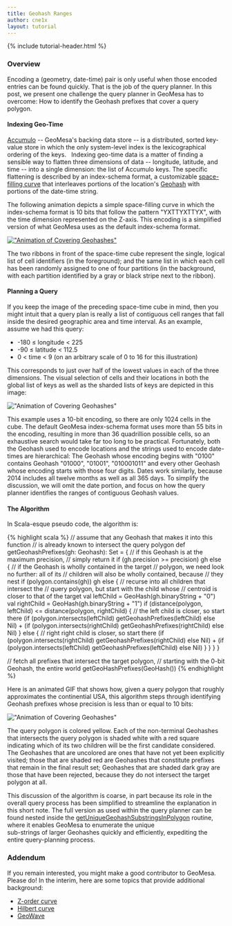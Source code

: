 ```yaml
---
title: Geohash Ranges
author: cne1x
layout: tutorial
---
```


{% include tutorial-header.html %}

### Overview

Encoding a (geometry, date-time) pair is only useful when those
encoded entries can be found quickly.  That is the job of the query
planner.  In this post, we present one challenge the query planner
in GeoMesa has to overcome:  How to identify the Geohash prefixes that
cover a query polygon.
<!--more-->
#### Indexing Geo-Time

[Accumulo](http://accumulo.apache.org) -- GeoMesa's backing data store -- is a distributed,
sorted key-value store in which the only system-level index is the lexicographical ordering of the keys.  
Indexing geo-time data is a matter of finding a sensible way to flatten three dimensions
of data -- longitude, latitude, and time -- into a single dimension: the list of Accumulo keys.
The specific flattening is described by an index-schema format, a customizable 
[space-filling curve](http://en.wikipedia.org/wiki/Space-filling_curve)
that interleaves portions of the location's [Geohash](http://geohash.org)
with portions of the date-time string.  

The following animation depicts a simple space-filling curve in which the 
index-schema format is 10 bits that follow the pattern "YXTTYXTTYX", with the time
dimension represented on the Z-axis.  This encoding is a simplified version of
what GeoMesa uses as the default index-schema format.
 
[!["Animation of Covering Geohashes"](/img/tutorials/2014-08-05-geohash-substrings/sel-XXYYTT-11.png)](/img/tutorials/2014-08-05-geohash-substrings/progression.ogv)

The two ribbons in front of the space-time cube represent the single, logical list of cell
identifiers (in the foreground); and the same list in which each cell has been randomly 
assigned to one of four partitions (in the background, with each partition identified by a
gray or black stripe next to the ribbon).

#### Planning a Query

If you keep the image of the preceding space-time cube in mind, then you
might intuit that a query plan is really a list of contiguous cell ranges
that fall inside the desired geographic area and time interval.  As an
example, assume we had this query:

<ul>
  <li>-180 &le; longitude &lt; 225</li>
  <li>-90 &le; latitude &lt; 112.5</li>
  <li>0 &lt; time &lt; 9 (on an arbitrary scale of 0 to 16 for this illustration)</li>
</ul>

This corresponds to just over half of the lowest values in each of the 
three dimensions.  The visual selection of cells and their locations 
in both the global list of keys as well as the sharded lists of keys 
are depicted in this image: 

!["Animation of Covering Geohashes"](/img/tutorials/2014-08-05-geohash-substrings/sel-x4y4t8-11.png)

This example uses a 10-bit encoding, so there are only 1024 cells in the cube.
The default GeoMesa index-schema format uses more than 55 bits in the encoding,
resulting in more than 36 quadrillion possible cells, so an exhaustive search
would take far too long to be practical.  Fortunately, both the Geohash used 
to encode locations and the strings used to encode date-times are hierarchical:
The Geohash whose encoding begins with "0100" contains Geohash "01000", "01001",
"010001011" and every other Geohash whose encoding starts with those four 
digits.  Dates work similarly, because 2014 includes all twelve months as well
as all 365 days.  To simplify the discussion, we will omit the date portion, and
focus on how the query planner identifies the ranges of contiguous Geohash
values.

#### The Algorithm

In Scala-esque pseudo code, the algorithm is:

{% highlight scala %}
// assume that any Geohash that makes it into this function
// is already known to intersect the query polygon
def getGeohashPrefixes(gh: Geohash): Set = {
  // if this Geohash is at the maximum precision,
  // simply return it
  if (gh.precision >= precision) gh
  else {
    // if the Geohash is wholly contained in the target
    // polygon, we need look no further:  all of its 
    // children will also be wholly contained, because
    // they nest
    if (polygon.contains(gh)) gh
    else {
      // recurse into all children that intersect the
      // query polygon, but start with the child whose
      // centroid is closer to that of the target
      val leftChild = GeoHash(gh.binaryString + "0")
      val rightChild = GeoHash(gh.binaryString + "1")
      if (distance(polygon, leftChild) <= distance(polygon, rightChild) {
        // the left child is closer, so start there
        (if (polygon.intersects(leftChild) getGeohashPrefixes(leftChild) else Nil) +
        (if (polygon.intersects(rightChild) getGeohashPrefixes(rightChild) else Nil)
      } else {
        // right right child is closer, so start there
        (if (polygon.intersects(rightChild) getGeohashPrefixes(rightChild) else Nil) +
        (if (polygon.intersects(leftChild) getGeohashPrefixes(leftChild) else Nil)
      }
    }
  }
}

// fetch all prefixes that intersect the target polygon,
// starting with the 0-bit Geohash, the entire world
getGeoHashPrefixes(GeoHash())
{% endhighlight %}

Here is an animated GIF that shows how, given a query polygon that roughly
approximates the continential USA, this algorithm steps through identifying
Geohash prefixes whose precision is less than or equal to 10 bits:

!["Animation of Covering Geohashes"](/img/tutorials/2014-08-05-geohash-substrings/usa.gif)

The query polygon is colored yellow.  Each of the non-terminal Geohashes that intersects
the query polygon is shaded white with a red square indicating which of its
two children will be the first candidate considered.  The Geohashes that
are uncolored are ones that have not yet been explicitly visited; those that
are shaded red are Geohashes that constitute prefixes that remain in the 
final result set; Geohashes that are shaded dark gray are those that have
been rejected, because they do not intersect the target polygon at all.

This discussion of the algorithm is coarse, in part because
its role in the overall query process has been simplified to streamline
the explanation in this short note.  The full version as used within
the query planner can be found nested inside the 
[getUniqueGeohashSubstringsInPolygon](https://github.com/locationtech/geomesa/blob/accumulo1.5.x/1.x/geomesa-utils/src/main/scala/geomesa/utils/geohash/GeohashUtils.scala#L749)
routine, where it enables GeoMesa to enumerate the unique  
sub-strings of larger Geohashes quickly and efficiently,
expediting the entire query-planning process.

### Addendum

If you remain interested, you might make a good contributor to
GeoMesa.  Please do!  In the interim, here are some topics that provide
additional background:

* [Z-order curve](http://en.wikipedia.org/wiki/Z-order_curve)
* [Hilbert curve](http://en.wikipedia.org/wiki/Hilbert_curve)
* [GeoWave](https://github.com/ngageoint/geowave)

